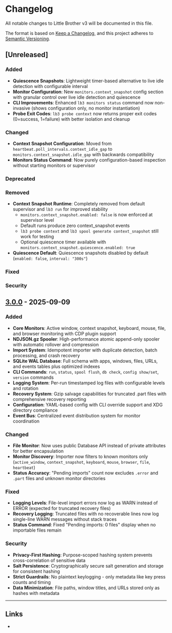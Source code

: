 # Changelog

All notable changes to Little Brother v3 will be documented in this file.

The format is based on [Keep a Changelog](https://keepachangelog.com/en/1.1.0/),
and this project adheres to [Semantic Versioning](https://semver.org/spec/v2.0.0.html).

## [Unreleased]

### Added
- **Quiescence Snapshots**: Lightweight timer-based alternative to live idle detection with configurable interval
- **Monitor Configuration**: New `monitors.context_snapshot` config section with granular control over live idle detection and quiescence
- **CLI Improvements**: Enhanced `lb3 monitors status` command now non-invasive (shows configuration only, no monitor instantiation)
- **Probe Exit Codes**: `lb3 probe context` now returns proper exit codes (0=success, 1=failure) with better isolation and cleanup

### Changed
- **Context Snapshot Configuration**: Moved from `heartbeat.poll_intervals.context_idle_gap` to `monitors.context_snapshot.idle_gap` with backwards compatibility
- **Monitors Status Command**: Now purely configuration-based inspection without starting monitors or supervisor

### Deprecated

### Removed
- **Context Snapshot Runtime**: Completely removed from default supervisor and `lb3 run` for improved stability
  - `monitors.context_snapshot.enabled: false` is now enforced at supervisor level
  - Default runs produce zero context_snapshot events
  - `lb3 probe context` and `lb3 spool generate context_snapshot` still work for testing
  - Optional quiescence timer available with `monitors.context_snapshot.quiescence.enabled: true`
- **Quiescence Default**: Quiescence snapshots disabled by default (`enabled: false`, `interval: "300s"`)
### Fixed
### Security

## [3.0.0] - 2025-09-09

### Added
- **Core Monitors**: Active window, context snapshot, keyboard, mouse, file, and browser monitoring with CDP plugin support
- **NDJSON.gz Spooler**: High-performance atomic append-only spooler with automatic rollover and compression
- **Import System**: Idempotent importer with duplicate detection, batch processing, and crash recovery
- **SQLite WAL Database**: Full schema with apps, windows, files, URLs, and events tables plus optimized indexes
- **CLI Commands**: `run`, `status`, `spool flush`, `db check`, `config show/set`, `version` commands
- **Logging System**: Per-run timestamped log files with configurable levels and rotation
- **Recovery System**: Gzip salvage capabilities for truncated .part files with comprehensive recovery reporting
- **Configuration**: YAML-based config with CLI override support and XDG directory compliance
- **Event Bus**: Centralized event distribution system for monitor coordination

### Changed
- **File Monitor**: Now uses public Database API instead of private attributes for better encapsulation
- **Monitor Discovery**: Importer now filters to known monitors only (`active_window`, `context_snapshot`, `keyboard`, `mouse`, `browser`, `file`, `heartbeat`)
- **Status Accuracy**: "Pending imports" count now excludes `.error` and `.part` files and unknown monitor directories

### Fixed
- **Logging Levels**: File-level import errors now log as WARN instead of ERROR (expected for truncated recovery files)
- **Recovery Logging**: Truncated files with no recoverable lines now log single-line WARN messages without stack traces
- **Status Command**: Fixed "Pending imports: 0 files" display when no importable files remain

### Security
- **Privacy-First Hashing**: Purpose-scoped hashing system prevents cross-correlation of sensitive data
- **Salt Persistence**: Cryptographically secure salt generation and storage for consistent hashing
- **Strict Guardrails**: No plaintext keylogging - only metadata like key press counts and timing
- **Data Minimization**: File paths, window titles, and URLs stored only as hashes with metadata

---

## Links

- [3.0.0]: https://github.com/your-org/little-brother-v3/releases/tag/v3.0.0
